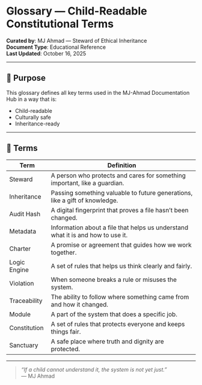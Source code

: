 # Glossary — Child-Readable Constitutional Terms

**Curated by**: MJ Ahmad — Steward of Ethical Inheritance  
**Document Type**: Educational Reference  
**Last Updated**: October 16, 2025

---

## 🧭 Purpose

This glossary defines all key terms used in the MJ-Ahmad Documentation Hub in a way that is:

- Child-readable  
- Culturally safe  
- Inheritance-ready

---

## 📘 Terms

| Term               | Definition                                                                 |
|--------------------|----------------------------------------------------------------------------|
| Steward            | A person who protects and cares for something important, like a guardian. |
| Inheritance        | Passing something valuable to future generations, like a gift of knowledge. |
| Audit Hash         | A digital fingerprint that proves a file hasn’t been changed.              |
| Metadata           | Information about a file that helps us understand what it is and how to use it. |
| Charter            | A promise or agreement that guides how we work together.                   |
| Logic Engine       | A set of rules that helps us think clearly and fairly.                     |
| Violation          | When someone breaks a rule or misuses the system.                          |
| Traceability       | The ability to follow where something came from and how it changed.        |
| Module             | A part of the system that does a specific job.                             |
| Constitution       | A set of rules that protects everyone and keeps things fair.               |
| Sanctuary          | A safe place where truth and dignity are protected.                        |

---

> _“If a child cannot understand it, the system is not yet just.”_  
> — MJ Ahmad


